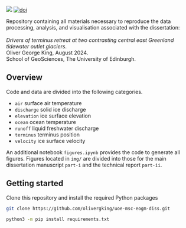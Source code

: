 <p align="left">
<a href="https://www.python.org/" alt="Python">
<img src="https://img.shields.io/badge/python_3.11+-3670A0?&logo=python&logoColor=ffdd54" /></a>
<a href="https://doi.org/10.5281/zenodo.13260261"><img src="https://zenodo.org/badge/DOI/10.5281/zenodo.13260261.svg" alt="doi"></a>
</p>

Repository containing all materials necessary to reproduce the data processing, analysis, and visualisation associated with the dissertation:</br></br>
_Drivers of terminus retreat at two contrasting central east Greenland tidewater outlet glaciers_.\
Oliver George King, August 2024.\
School of GeoSciences, The University of Edinburgh.

## Overview

Code and data are divided into the following categories.

- `air` surface air temperature
- `discharge` solid ice discharge
- `elevation` ice surface elevation 
- `ocean` ocean temperature
- `runoff` liquid freshwater discharge
- `terminus` terminus position
- `velocity` ice surface velocity

An additional notebook `figures.ipynb` provides the code to generate all figures. Figures located in `img/` are divided into those for the main dissertation manuscript `part-i` and the technical report `part-ii`.

## Getting started
Clone this repository and install the required Python packages
```sh
git clone https://github.com/olivergking/uoe-msc-eogm-diss.git
```
```sh
python3 -m pip install requirements.txt
```


</p>      
